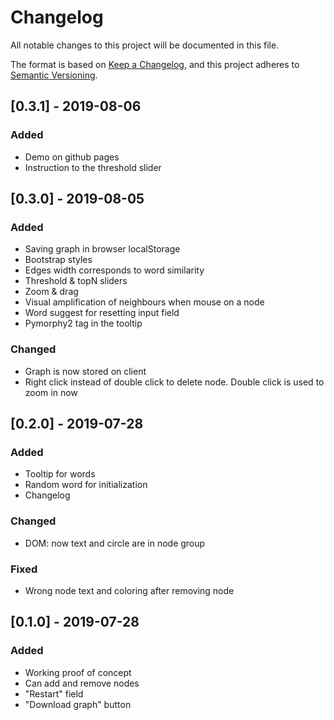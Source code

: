 # Changelog
All notable changes to this project will be documented in this file.

The format is based on [Keep a Changelog](https://keepachangelog.com/en/1.0.0/),
and this project adheres to [Semantic Versioning](https://semver.org/spec/v2.0.0.html).

## [0.3.1] - 2019-08-06
### Added
- Demo on github pages
- Instruction to the threshold slider

## [0.3.0] - 2019-08-05
### Added
- Saving graph in browser localStorage
- Bootstrap styles
- Edges width corresponds to word similarity
- Threshold & topN sliders
- Zoom & drag
- Visual amplification of neighbours when mouse on a node 
- Word suggest for resetting input field
- Pymorphy2 tag in the tooltip
### Changed
- Graph is now stored on client
- Right click instead of double click to delete node. Double click is used to zoom in now

## [0.2.0] - 2019-07-28
### Added
- Tooltip for words
- Random word for initialization
- Changelog
### Changed
- DOM: now text and circle are in node group
### Fixed
- Wrong node text and coloring after removing node

## [0.1.0] - 2019-07-28
### Added
- Working proof of concept
- Can add and remove nodes
- "Restart" field
- "Download graph" button
